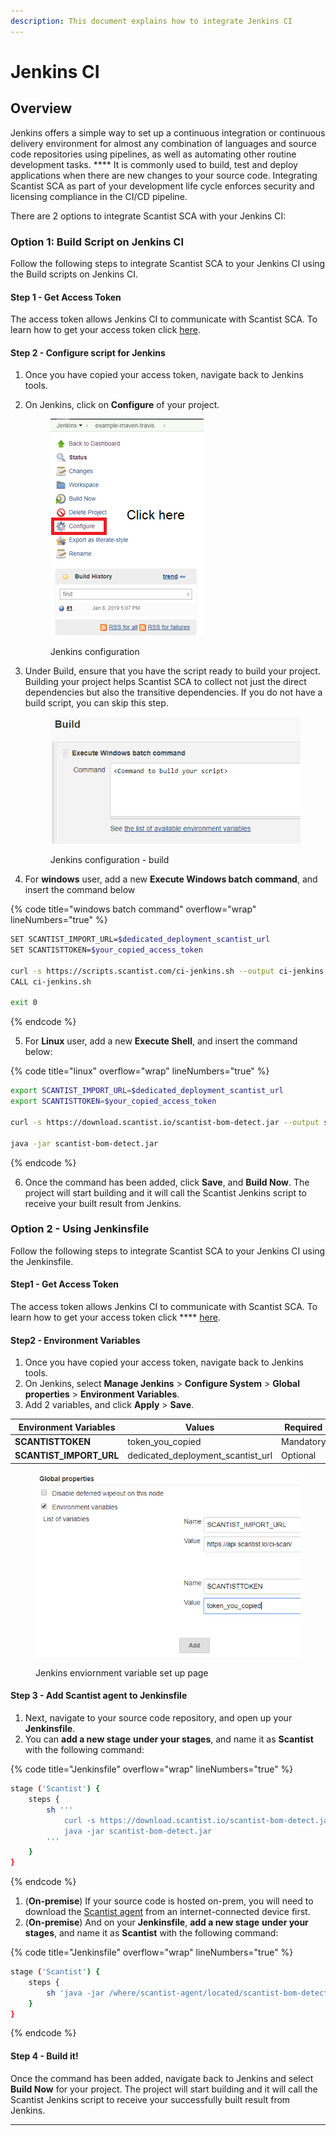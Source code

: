 ```yaml
---
description: This document explains how to integrate Jenkins CI
---
```


# Jenkins CI

## Overview <a href="#overview" id="overview"></a>

Jenkins offers a simple way to set up a continuous integration or continuous delivery environment for almost any combination of languages and source code repositories using pipelines, as well as automating other routine development tasks. **** It is commonly used to build, test and deploy applications when there are new changes to your source code. Integrating Scantist SCA as part of your development life cycle enforces security and licensing compliance in the CI/CD pipeline.&#x20;

There are 2 options to integrate Scantist SCA with your Jenkins CI:

### Option 1: **Build Script on Jenkins CI**

Follow the following steps to integrate Scantist SCA to your Jenkins CI using the Build scripts on Jenkins CI.

#### Step 1 - Get Access Token <a href="#step-1-get-access-token" id="step-1-get-access-token"></a>

The access token allows Jenkins CI to communicate with Scantist SCA. To learn how to get your access token click [here](jenkins-ci.md#step-1-get-access-token).

#### Step 2 - Configure script for Jenkins <a href="#step-2-configure-script-for-jenkins" id="step-2-configure-script-for-jenkins"></a>

1. Once you have copied your access token, navigate back to Jenkins tools.
2.  On Jenkins, click on **Configure** of your project.&#x20;

    <figure><img src="../../.gitbook/assets/image (3).png" alt=""><figcaption><p>Jenkins configuration</p></figcaption></figure>
3.  Under Build, ensure that you have the script ready to build your project. Building your project helps Scantist SCA to collect not just the direct dependencies but also the transitive dependencies. If you do not have a build script, you can skip this step.&#x20;

    <figure><img src="../../.gitbook/assets/image.png" alt=""><figcaption><p>Jenkins configuration - build</p></figcaption></figure>
4. For **windows** user, add a new **Execute Windows batch command**, and insert the command below

{% code title="windows batch command" overflow="wrap" lineNumbers="true" %}
```bash
SET SCANTIST_IMPORT_URL=$dedicated_deployment_scantist_url
SET SCANTISTTOKEN=$your_copied_access_token

curl -s https://scripts.scantist.com/ci-jenkins.sh --output ci-jenkins.sh
CALL ci-jenkins.sh

exit 0
```
{% endcode %}

5. For **Linux** user, add a new **Execute Shell**, and insert the command below:

{% code title="linux" overflow="wrap" lineNumbers="true" %}
```bash
export SCANTIST_IMPORT_URL=$dedicated_deployment_scantist_url
export SCANTISTTOKEN=$your_copied_access_token

curl -s https://download.scantist.io/scantist-bom-detect.jar --output scantist-bom-detect.jar

java -jar scantist-bom-detect.jar
```
{% endcode %}

6. Once the command has been added, click **Save**, and **Build Now**. The project will start building and it will call the Scantist Jenkins script to receive your built result from Jenkins.

### **Option 2 - Using Jenkinsfile** <a href="#option-2-using-jenkinsfile" id="option-2-using-jenkinsfile"></a>

Follow the following steps to integrate Scantist SCA to your Jenkins CI using the Jenkinsfile.

#### Step1 - Get Access Token

The access token allows Jenkins CI to communicate with Scantist SCA. To learn how to get your access token click **** [here](jenkins-ci.md#step-1-get-access-token).

#### Step2 - Environment Variables

1. Once you have copied your access token, navigate back to Jenkins tools.
2. On Jenkins, select **Manage Jenkins** > **Configure System** > **Global properties** > **Environment Variables**.
3. Add 2 variables, and click **Apply** > **Save**.

| Environment Variables     | Values                               | Required  |
| ------------------------- | ------------------------------------ | --------- |
| **SCANTISTTOKEN**         | token\_you\_copied                   | Mandatory |
| **SCANTIST\_IMPORT\_URL** | dedicated\_deployment\_scantist\_url | Optional  |

<figure><img src="../../.gitbook/assets/image (2).png" alt=""><figcaption><p>Jenkins enviornment variable set up page</p></figcaption></figure>

#### Step 3 - Add Scantist agent to Jenkinsfile <a href="#step-3-add-scantist-agent-to-jenkinsfile" id="step-3-add-scantist-agent-to-jenkinsfile"></a>

1. Next, navigate to your source code repository, and open up your **Jenkinsfile**.
2. You can **add a new stage** **under your stages**, and name it as **Scantist** with the following command:

{% code title="Jenkinsfile" overflow="wrap" lineNumbers="true" %}
```bash
stage ('Scantist') {
    steps {
        sh '''
            curl -s https://download.scantist.io/scantist-bom-detect.jar --output scantist-bom-detect.jar
            java -jar scantist-bom-detect.jar
        '''
    }
}
```
{% endcode %}

1. (**On-premise**) If your source code is hosted on-prem, you will need to download the [Scantist agent](https://scripts.scantist.com/staging/scantist-bom-detect.jar) from an internet-connected device first.
2. (**On-premise**) And on your **Jenkinsfile**, **add a new stage** **under your stages**, and name it as **Scantist** with the following command:

{% code title="Jenkinsfile" overflow="wrap" lineNumbers="true" %}
```bash
stage ('Scantist') {
    steps {
        sh 'java -jar /where/scantist-agent/located/scantist-bom-detect.jar'
    }
}
```
{% endcode %}

#### Step 4 - Build it! <a href="#step-4-build-it" id="step-4-build-it"></a>

Once the command has been added, navigate back to Jenkins and select **Build Now** for your project. The project will start building and it will call the Scantist Jenkins script to receive your successfully built result from Jenkins.

****

